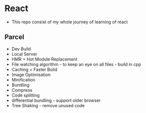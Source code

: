 # React

- This repo consist of my whole journey of learning of react

## Parcel

- Dev Build
- Local Server
- HMR = Hot Module Replacement
- File watching algorithm - to keep an eye on all files - build in cpp
- Caching = Faster Build
- Image Optimisation
- Minification
- Bundling
- Compress
- Code splitting 
- differential bundling - support older browser
- Tree Shaking - remove unused code